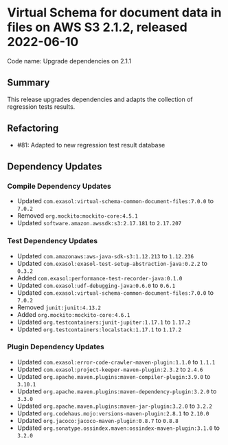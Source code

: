 # Virtual Schema for document data in files on AWS S3 2.1.2, released 2022-06-10

Code name: Upgrade dependencies on 2.1.1

## Summary

This release upgrades dependencies and adapts the collection of regression tests results.

## Refactoring

* #81: Adapted to new regression test result database

## Dependency Updates

### Compile Dependency Updates

* Updated `com.exasol:virtual-schema-common-document-files:7.0.0` to `7.0.2`
* Removed `org.mockito:mockito-core:4.5.1`
* Updated `software.amazon.awssdk:s3:2.17.181` to `2.17.207`

### Test Dependency Updates

* Updated `com.amazonaws:aws-java-sdk-s3:1.12.213` to `1.12.236`
* Updated `com.exasol:exasol-test-setup-abstraction-java:0.2.2` to `0.3.2`
* Added `com.exasol:performance-test-recorder-java:0.1.0`
* Updated `com.exasol:udf-debugging-java:0.6.0` to `0.6.1`
* Updated `com.exasol:virtual-schema-common-document-files:7.0.0` to `7.0.2`
* Removed `junit:junit:4.13.2`
* Added `org.mockito:mockito-core:4.6.1`
* Updated `org.testcontainers:junit-jupiter:1.17.1` to `1.17.2`
* Updated `org.testcontainers:localstack:1.17.1` to `1.17.2`

### Plugin Dependency Updates

* Updated `com.exasol:error-code-crawler-maven-plugin:1.1.0` to `1.1.1`
* Updated `com.exasol:project-keeper-maven-plugin:2.3.2` to `2.4.6`
* Updated `org.apache.maven.plugins:maven-compiler-plugin:3.9.0` to `3.10.1`
* Updated `org.apache.maven.plugins:maven-dependency-plugin:3.2.0` to `3.3.0`
* Updated `org.apache.maven.plugins:maven-jar-plugin:3.2.0` to `3.2.2`
* Updated `org.codehaus.mojo:versions-maven-plugin:2.8.1` to `2.10.0`
* Updated `org.jacoco:jacoco-maven-plugin:0.8.7` to `0.8.8`
* Updated `org.sonatype.ossindex.maven:ossindex-maven-plugin:3.1.0` to `3.2.0`
